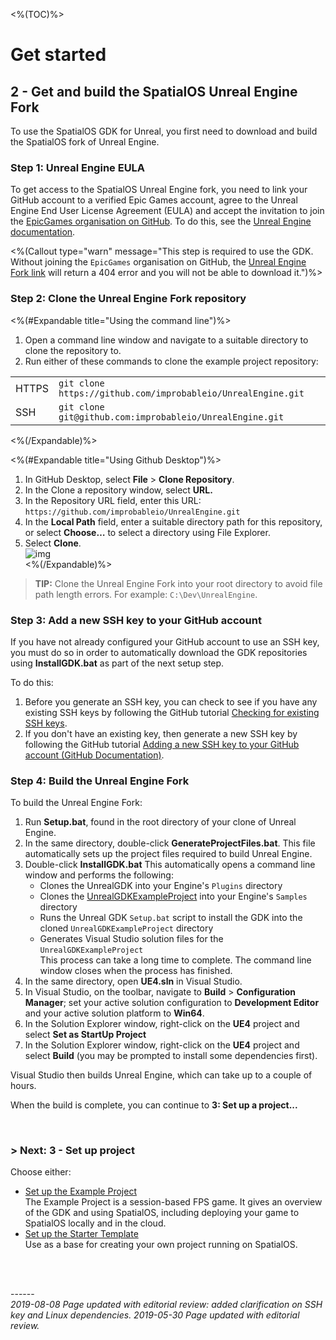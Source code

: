 <%(TOC)%>
# Get started 
## 2 - Get and build the SpatialOS Unreal Engine Fork

To use the SpatialOS GDK for Unreal, you first need to download and build the SpatialOS fork of Unreal Engine.

### Step 1: Unreal Engine EULA

To get access to the SpatialOS Unreal Engine fork, you need to link your GitHub account to a verified Epic Games account, agree to the Unreal Engine End User License Agreement (EULA) and accept the invitation to join the [EpicGames organisation on GitHub](https://github.com/EpicGames). To do this, see the [Unreal Engine documentation](https://www.unrealengine.com/en-US/ue4-on-github).</br>

<%(Callout type="warn" message="This step is required to use the GDK. Without joining the `EpicGames` organisation on GitHub, the [Unreal Engine Fork link](https://github.com/improbableio/UnrealEngine) will return a 404 error and you will not be able to download it.")%>

### Step 2: Clone the Unreal Engine Fork repository

<%(#Expandable title="Using the command line")%>

1. Open a command line window and navigate to a suitable directory to clone the repository to.
1. Run either of these commands to clone the example project repository:

|  |  |
| ----- | ------------------------------------------------------------ |
| HTTPS | `git clone https://github.com/improbableio/UnrealEngine.git` |
| SSH |`git clone git@github.com:improbableio/UnrealEngine.git`|

<%(/Expandable)%>

<%(#Expandable title="Using Github Desktop")%>

1. In GitHub Desktop, select **File** >  **Clone  Repository**.<br/>
1. In the Clone a repository window, select **URL.**<br/>
1. In the Repository URL field, enter this URL: `https://github.com/improbableio/UnrealEngine.git`<br/>
1. In the **Local Path** field, enter a suitable directory path for this repository, or select **Choose…** to select a directory using File Explorer. <br/>
1. Select **Clone**. <br/>
![img]({{assetRoot}}assets/screen-grabs/github-desktop.png)<br/>
<%(/Expandable)%>

> **TIP:** Clone the Unreal Engine Fork into your root directory to avoid file path length errors. For example: `C:\Dev\UnrealEngine`.

### Step 3: Add a new SSH key to your GitHub account

If you have not already configured your GitHub account to use an SSH key, you must do so in order to automatically download the GDK repositories using **InstallGDK.bat** as part of the next setup step.

To do this:

1. Before you generate an SSH key, you can check to see if you have any existing SSH keys by following the GitHub tutorial [Checking for existing SSH keys](https://help.github.com/en/articles/checking-for-existing-ssh-keys).
1. If you don't have an existing key, then generate a new SSH key by following the GitHub tutorial [Adding a new SSH key to your GitHub account (GitHub Documentation)](https://help.github.com/en/articles/adding-a-new-ssh-key-to-your-github-account).

### Step 4: Build the Unreal Engine Fork

To build the Unreal Engine Fork: 

1. Run **Setup.bat**, found in the root directory of your clone of Unreal Engine.
2. In the same directory, double-click **GenerateProjectFiles.bat**. This file automatically sets up the project files required to build Unreal Engine.<br/>
3. Double-click **InstallGDK.bat**
This automatically opens a command line window and performs the following:
	* Clones the UnrealGDK into your Engine's `Plugins` directory
	* Clones the [UnrealGDKExampleProject](https://github.com/spatialos/UnrealGDKExampleProject) into your Engine's `Samples` directory
	* Runs the Unreal GDK `Setup.bat` script to install the GDK into the cloned `UnrealGDKExampleProject` directory
	* Generates Visual Studio solution files for the `UnrealGDKExampleProject`<br/>
This process can take a long time to complete. The command line window closes when the process has finished.    <br/>
1. In the same directory, open **UE4.sln** in Visual Studio.
2. In Visual Studio, on the toolbar, navigate to **Build** > **Configuration Manager**; set your active solution configuration to **Development Editor** and your active solution platform to **Win64**.
3. In the Solution Explorer window, right-click on the **UE4** project and select **Set as StartUp Project**
4. In the Solution Explorer window, right-click on the **UE4** project and select **Build** (you may be prompted to install some dependencies first). <br>

Visual Studio then builds Unreal Engine, which can take up to a couple of hours.

When the build is complete, you can continue to **3: Set up a project...**

</br>

### **> Next:** 3 - Set up project

Choose either:

* [Set up the Example Project]({{urlRoot}}/content/get-started/example-project/exampleproject-intro) </br>
The Example Project is a session-based FPS game. It gives an overview of the GDK and using SpatialOS, including deploying your game to SpatialOS locally and in the cloud.
* [Set up the Starter Template]({{urlRoot}}/content/get-started/starter-template/get-started-template-intro) </br>
Use as a base for creating your own project running on SpatialOS.

<br/>
<br/>

------</br>
_2019-08-08 Page updated with editorial review: added clarification on SSH key and Linux dependencies._
_2019-05-30 Page updated with editorial review._
